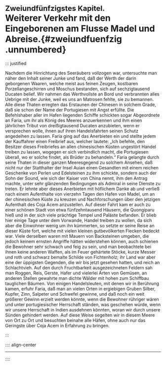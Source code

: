 # <small>Zweiundfünfzigstes Kapitel.</small><br />Weiterer Verkehr mit den Eingeborenen am Flusse Madel und Abreise.{#zweiundfuenfzig .unnumbered}

::: justified

Nachdem die Hinrichtung des Seeräubers vollzogen war, untersuchte man näher den
Inhalt seiner Junke und fand, daß der Werth der darin geborgenen Waaren, welche
meist aus feinen Zeugen, kostbaren Porzellangeschirren und Moschus bestanden,
sich auf sechzigtausend Ducaten belief. Wir nahmen das Werthvollste an Bord und
verbrannten alles Uebrige mit der Junke, weil es uns an Matrosen fehlte, sie zu
bemannen. Alle diese Thaten erregten das Erstaunen der Chinesen in solchem
Grade, daß sie schon der Name der Portugiesen mit Angst erfüllte. Die
Befehlshaber aller im Hafen liegenden Schiffe schickten sogar Abgeordnete an
Faria, um ihr als König des Meeres anzuerkennen und ihm einen jährlichen Tribut
von dreißigtausend Ducaten anzubieten, wenn er versprechen wolle, ihnen auf
ihren Handelsfahrten seinen Schutz angedeihen zu lassen. Faria ging auf das
Anerbieten ein und stellte jedem der Kauffahrer einen Freibrief aus, welcher
lautete: „Ich befehle, den Besitzer dieses Freibriefes an allen chinesischen
Küsten ungestört Handel treiben zu lassen, wogegen er sich verbindlich macht,
die Portugiesen überall, wo er solche findet, als Brüder zu behandeln.“ Faria
gelangte durch seine Thaten in dieser ganzen Meeresgegend zu solchem Ansehen,
daß nicht nur der Statthalter der Insel Auian einen Gesandten mit einem reichen
Geschenke von Perlen und Edelsteinen zu ihm schickte, sondern auch der Sohn der
Sound, wie sich der Kaiser von China nennt, ihm den Antrag machte, unter sehr
glänzenden Bedingungen als Admiral in seine Dienste zu treten. Er lehnte aber
dieses Anerbieten mit höflichem Danke ab und verließ nach einem Aufenthalte von
vierzehn Tagen den Hafen von Madel, um an der chinesischen Küste zu kreuzen und
Nachforschungen über den jetzigen Aufenthalt des Coja Acem anzustellen. Auf
dieser Fahrt kam er auch zu einer schönen Stadt von etwa fünfzehntausend
Häusern, die Quongiparu hieß und in der sich viele prächtige Tempel und Paläste
befanden. Er blieb hier einige Tage unter dem Vorwande, Handel treiben zu
wollen, da sich aber die Einwohner wenig um ihn kümmerten, so setzte er seine
Reise an dieser Küste fort, welche mit vielen kleinen gutbevölkerten Flecken
bedeckt war. Viele derselben waren mit Mauern von Backsteinen umgeben, die
jedoch keinem ernsten Angriffe hätten widerstehen können, auch schienen die
Bewohner sehr schwach und feig zu sein, und man beobachtete bei ihnen keine
anderen Waffen, als im Feuer gehärtete Stöcke, kurze Messer und roth und schwarz
bemalte Schilde von Fichtenholz; ihr Land war aber eine der üppigsten Gegenden,
die wir bis jetzt gesehen hatten, und reich an Schlachtvieh. Auf den durch
Fruchtbarkeit ausgezeichneten Feldern sah man Roggen, Reis, Gerste, Hafer und
vielerlei Arten von Gemüsen, an anderen Stellen gewahrte man dichte Wälder mit
hohen zum Schiffbau tauglichen Bäumen. Von einigen Handelsleuten, mit denen wir
in Berührung kamen, erfuhr Faria, daß man an vielen Orten in ergiebigen Gruben
Silber, Kupfer, Zinn, Salpeter und Schwefel gewinne, und daß noch ein weit
größerer Gewinn erzielt werden könnte, wenn die Bewohner rühriger wären und
unter portugiesischer Herrschaft ständen, was geschehen würde, wenn wir unsere
Herrschaft in Indien ausdehnen könnten, woran wir durch unsere Sünden gehindert
werden. Auf diese Weise segelten wir in diesem Meere von Ort zu Ort und
besuchten beinahe alle Häfen, ohne auch nur das Geringste über Coja Acem in
Erfahrung zu bringen.

:::

:::: align-center
****
::::
